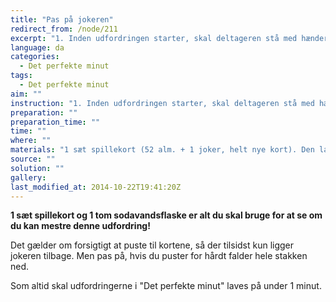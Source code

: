 ```yaml
---
title: "Pas på jokeren"
redirect_from: /node/211
excerpt: "1. Inden udfordringen starter, skal deltageren stå med hænderne ned langs siden.2. Når udfordringen starter, må deltageren begynde at puste på kortstakken. 3. Deltageren må ikke røre kortene, flaskerne eller bordene, som de står på. Hænderne skal hvile på lårene eller holdes bag ryggen.4. Falder alle kort af en flaske, må deltageren gå videre til næste opstilling.5. For at bestå udfordringen skal en joker ligge alene tilbage på en flaske i 3 sekunder inden for tidsgrænsen på 1 minut."
language: da
categories: 
  - Det perfekte minut
tags: 
  - Det perfekte minut
aim: ""
instruction: "1. Inden udfordringen starter, skal deltageren stå med hænderne ned langs siden.2. Når udfordringen starter, må deltageren begynde at puste på kortstakken. 3. Deltageren må ikke røre kortene, flaskerne eller bordene, som de står på. Hænderne skal hvile på lårene eller holdes bag ryggen.4. Falder alle kort af en flaske, må deltageren gå videre til næste opstilling.5. For at bestå udfordringen skal en joker ligge alene tilbage på en flaske i 3 sekunder inden for tidsgrænsen på 1 minut."
preparation: ""
preparation_time: ""
time: ""
where: ""
materials: "1 sæt spillekort (52 alm. + 1 joker, helt nye kort). Den lange side af kortstakken vender mod deltageren fra start af. 1 glasflaske (31 cm høje, flaskemunding 30 mm.). 1 bord"
source: ""
solution: ""
gallery:
last_modified_at: 2014-10-22T19:41:20Z
---
```


**1 sæt spillekort og 1 tom sodavandsflaske er alt du skal bruge for at se om du kan mestre denne udfordring!**

Det gælder om forsigtigt at puste til kortene, så der tilsidst kun ligger jokeren tilbage. Men pas på, hvis du puster for hårdt falder hele stakken ned.

Som altid skal udfordringerne i "Det perfekte minut" laves på under 1 minut.
